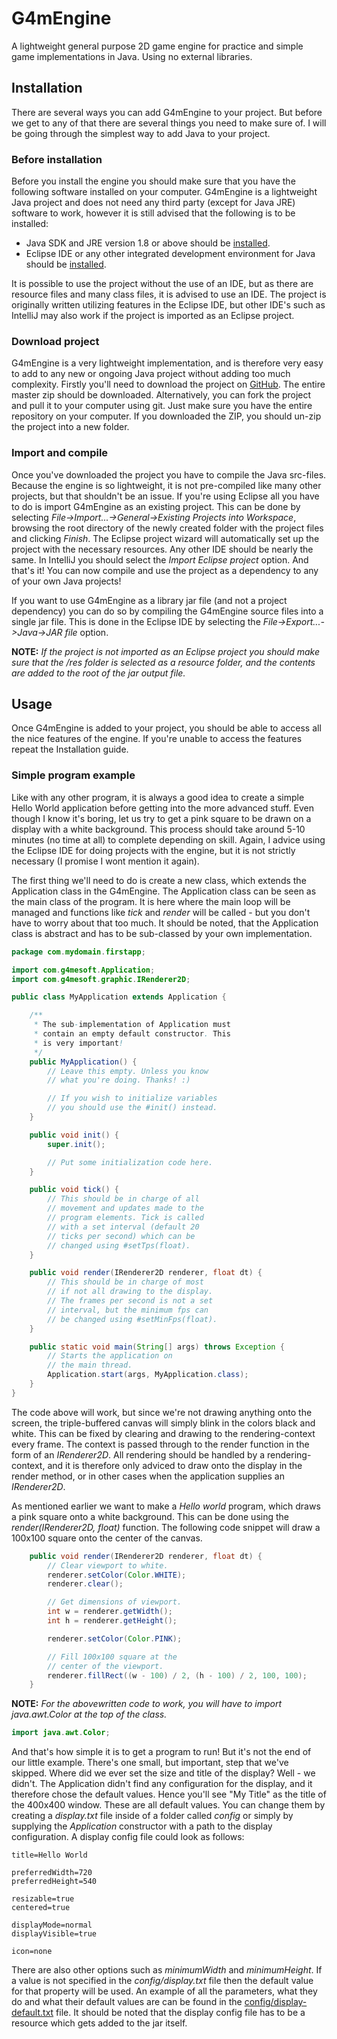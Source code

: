 # G4mEngine

A lightweight general purpose 2D game engine for practice and simple game
implementations in Java. Using no external libraries.

## Installation

There are several ways you can add G4mEngine to your project. But before we get
to any of that there are several things you need to make sure of. I will be going
through the simplest way to add Java to your project.

### Before installation
Before you install the engine you should make sure that you have the following
software installed on your computer. G4mEngine is a lightweight Java project and
does not need any third party (except for Java JRE) software to work, however it
is still advised that the following is to be installed:

* Java SDK and JRE version 1.8 or above should be
  [installed](https://www.oracle.com/technetwork/java/javase/downloads/index.html).
* Eclipse IDE or any other integrated development environment for Java should
  be [installed](https://www.eclipse.org/downloads/).

It is possible to use the project without the use of an IDE, but as there are
resource files and many class files, it is advised to use an IDE. The project is
originally written utilizing features in the Eclipse IDE, but other IDE's such as
IntelliJ may also work if the project is imported as an Eclipse project.

### Download project
G4mEngine is a very lightweight implementation, and is therefore very easy to add
to any new or ongoing Java project without adding too much complexity. Firstly you'll
need to download the project on [GitHub](https://github.com/G4me4u/g4mengine). The
entire master zip should be downloaded. Alternatively, you can fork the project and
pull it to your computer using git. Just make sure you have the entire repository on
your computer. If you downloaded the ZIP, you should un-zip the project into a new
folder.

### Import and compile
Once you've downloaded the project you have to compile the Java src-files. Because the
engine is so lightweight, it is not pre-compiled like many other projects, but that
shouldn't be an issue. If you're using Eclipse all you have to do is import G4mEngine
as an existing project. This can be done by selecting *File->Import...->General->Existing
Projects into Workspace*, browsing the root directory of the newly created folder with
the project files and clicking *Finish*. The Eclipse project wizard will automatically
set up the project with the necessary resources. Any other IDE should be nearly the same.
In IntelliJ you should select the *Import Eclipse project* option. And that's it! You can
now compile and use the project as a dependency to any of your own Java projects!

If you want to use G4mEngine as a library jar file (and not a project dependency) you
can do so by compiling the G4mEngine source files into a single jar file. This is done
in the Eclipse IDE by selecting the *File->Export...->Java->JAR file* option.

**NOTE:** *If the project is not imported as an Eclipse project you should make sure
that the /res folder is selected as a resource folder, and the contents are added to the
root of the jar output file.*

## Usage
Once G4mEngine is added to your project, you should be able to access all the nice
features of the engine. If you're unable to access the features repeat the Installation
guide.

### Simple program example
Like with any other program, it is always a good idea to create a simple Hello World
application before getting into the more advanced stuff. Even though I know it's boring,
let us try to get a pink square to be drawn on a display with a white background. This
process should take around 5-10 minutes (no time at all) to complete depending on skill.
Again, I advice using the Eclipse IDE for doing projects with the engine, but it is not
strictly necessary (I promise I wont mention it again).

The first thing we'll need to do is create a new class, which extends the Application
class in the G4mEngine. The Application class can be seen as the main class of the
program. It is here where the main loop will be managed and functions like *tick* and
*render* will be called - but you don't have to worry about that too much. It should be
noted, that the Application class is abstract and has to be sub-classed by your own
implementation.

```java
package com.mydomain.firstapp;

import com.g4mesoft.Application;
import com.g4mesoft.graphic.IRenderer2D;

public class MyApplication extends Application {

	/**
	 * The sub-implementation of Application must
	 * contain an empty default constructor. This
	 * is very important!
	 */
	public MyApplication() {
		// Leave this empty. Unless you know
		// what you're doing. Thanks! :)

		// If you wish to initialize variables
		// you should use the #init() instead.
	}

	public void init() {
		super.init();

		// Put some initialization code here.
	}

	public void tick() {
		// This should be in charge of all
		// movement and updates made to the
		// program elements. Tick is called
		// with a set interval (default 20
		// ticks per second) which can be
		// changed using #setTps(float).
	}

	public void render(IRenderer2D renderer, float dt) {
		// This should be in charge of most
		// if not all drawing to the display.
		// The frames per second is not a set
		// interval, but the minimum fps can
		// be changed using #setMinFps(float).
	}

	public static void main(String[] args) throws Exception {
		// Starts the application on
		// the main thread.
		Application.start(args, MyApplication.class);
	}
}
```

The code above will work, but since we're not drawing anything onto the screen, the
triple-buffered canvas will simply blink in the colors black and white. This can be
fixed by clearing and drawing to the rendering-context every frame. The context is
passed through to the render function in the form of an *IRenderer2D*. All rendering
should be handled by a rendering-context, and it is therefore only adviced to draw
onto the display in the render method, or in other cases when the application supplies
an *IRenderer2D*.

As mentioned earlier we want to make a *Hello world* program, which draws a pink square
onto a white background. This can be done using the *render(IRenderer2D, float)*
function. The following code snippet will draw a 100x100 square onto the center of the
canvas.

```java
	public void render(IRenderer2D renderer, float dt) {
		// Clear viewport to white.
		renderer.setColor(Color.WHITE);
		renderer.clear();

		// Get dimensions of viewport.
		int w = renderer.getWidth();
		int h = renderer.getHeight();

		renderer.setColor(Color.PINK);

		// Fill 100x100 square at the
		// center of the viewport.
		renderer.fillRect((w - 100) / 2, (h - 100) / 2, 100, 100);
	}
```

**NOTE:** *For the abovewritten code to work, you will have to import
java.awt.Color at the top of the class.*

```java
import java.awt.Color;
```

And that's how simple it is to get a program to run! But it's not the end of our little
example. There's one small, but important, step that we've skipped. Where did we ever set
the size and title of the display? Well - we didn't. The Application didn't find any
configuration for the display, and it therefore chose the default values. Hence you'll see
"My Title" as the title of the 400x400 window. These are all default values. You can change
them by creating a *display.txt* file inside of a folder called *config* or simply by
supplying the *Application* constructor with a path to the display configuration. A display
config file could look as follows:

```
title=Hello World

preferredWidth=720
preferredHeight=540

resizable=true
centered=true

displayMode=normal
displayVisible=true

icon=none
```

There are also other options such as *minimumWidth* and *minimumHeight*. If a value is not
specified in the *config/display.txt* file then the default value for that property will be
used. An example of all the parameters, what they do and what their default values are can
be found in the [config/display-default.txt](res/config/display-default.txt) file. It should
be noted that the display config file has to be a resource which gets added to the jar
itself.
